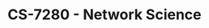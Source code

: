 ---
layout: course
title: CS-7280 - Network Science
aliases: NS
course_id: CS-7280
permalink: /CS-7280/
---